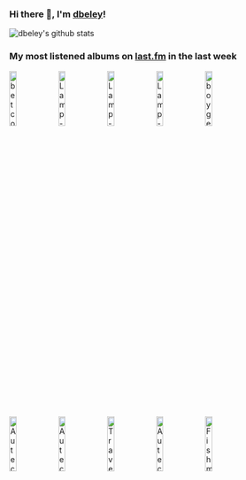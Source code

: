### Hi there 👋, I'm [dbeley](https://dbeley.ovh/en)!

![dbeley's github stats](https://github-readme-stats.vercel.app/api?username=dbeley)

### My most listened albums on [last.fm](https://www.last.fm/user/d_beley) in the last week

[<img src='https://lastfm.freetls.fastly.net/i/u/300x300/0bc2725c98dc6a327a5258e37e73225d.jpg' width='16%' height='16%' alt='betcover!! - 時間'>](https://www.last.fm/music/betcover%2521%2521/%25e6%2599%2582%25e9%2596%2593)&nbsp;
[<img src='https://lastfm.freetls.fastly.net/i/u/300x300/4b5bd499be20581718de6c6632e67ced.jpg' width='16%' height='16%' alt='Lamp - ランプ幻想'>](https://www.last.fm/music/lamp/%25e3%2583%25a9%25e3%2583%25b3%25e3%2583%2597%25e5%25b9%25bb%25e6%2583%25b3)&nbsp;
[<img src='https://lastfm.freetls.fastly.net/i/u/300x300/d806cc0a4201372f4acda90aac01ad72.jpg' width='16%' height='16%' alt='Lamp - Dusk to Dawn'>](https://www.last.fm/music/lamp/dusk%2bto%2bdawn)&nbsp;
[<img src='https://lastfm.freetls.fastly.net/i/u/300x300/8f08a5cccec4cc9c9eea14682e7de1d2.jpg' width='16%' height='16%' alt='Lamp - 恋人へ'>](https://www.last.fm/music/lamp/%25e6%2581%258b%25e4%25ba%25ba%25e3%2581%25b8)&nbsp;
[<img src='https://lastfm.freetls.fastly.net/i/u/300x300/89c636f738d3ad861f23b483ba5a36c6.jpg' width='16%' height='16%' alt='boygenius - the record'>](https://www.last.fm/music/boygenius/the%2brecord)&nbsp;
<br>
[<img src='https://lastfm.freetls.fastly.net/i/u/300x300/7b74ef34faa50bd37ae10b380207055f.jpg' width='16%' height='16%' alt='Autechre - Amber'>](https://www.last.fm/music/autechre/amber)&nbsp;
[<img src='https://lastfm.freetls.fastly.net/i/u/300x300/38e1e731cb0d864ead94fa7daf313ba6.jpg' width='16%' height='16%' alt='Autechre - Incunabula'>](https://www.last.fm/music/autechre/incunabula)&nbsp;
[<img src='https://lastfm.freetls.fastly.net/i/u/300x300/80c86787d384221c28c0b8ff4a55e703.jpg' width='16%' height='16%' alt='Traveling Wilburys - Traveling Wilburys, Vol. 1'>](https://www.last.fm/music/traveling%2bwilburys/traveling%2bwilburys%252c%2bvol.%2b1)&nbsp;
[<img src='https://lastfm.freetls.fastly.net/i/u/300x300/851ab5a435404a54827189c2c5d06a6d.png' width='16%' height='16%' alt='Autechre - Tri Repetae'>](https://www.last.fm/music/autechre/tri%2brepetae)&nbsp;
[<img src='https://lastfm.freetls.fastly.net/i/u/300x300/1d2464d66aa0911429e12011d86451bc.jpg' width='16%' height='16%' alt='Fishmans - 宇宙 日本 世田谷 (Uchu Nippon Setagaya)'>](https://www.last.fm/music/fishmans/%25e5%25ae%2587%25e5%25ae%2599%2b%25e6%2597%25a5%25e6%259c%25ac%2b%25e4%25b8%2596%25e7%2594%25b0%25e8%25b0%25b7%2b%2528uchu%2bnippon%2bsetagaya%2529)&nbsp;
<br>
